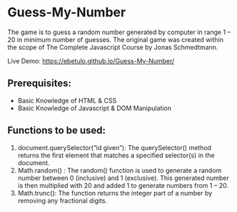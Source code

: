 # Guess-My-Number

The game is to guess a random number generated by computer in range 1 – 20 in minimum number of guesses.
The original game was created within the scope of The Complete Javascript Course by Jonas Schmedtmann.

Live Demo: https://ebetulo.github.io/Guess-My-Number/

## Prerequisites:

* Basic Knowledge of HTML & CSS
* Basic Knowledge of Javascript & DOM Manipulation

## Functions to be used:

1. document.querySelector(“id given”): The querySelector() method returns the first element that matches a specified selector(s) in the document.
2. Math.random() : The random() function is used to generate a random number between 0 (inclusive) and 1 (exclusive). This generated number is then multiplied with 20 and added 1 to generate numbers from 1 – 20.
3. Math.trunc(): The function returns the integer part of a number by removing any fractional digits.

